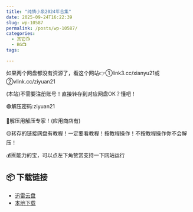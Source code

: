 ```yaml
---
title: "纯情小泉2024年合集"
date: 2025-09-24T16:22:39
slug: wp-10587
permalink: /posts/wp-10587/
categories:
  - 其它📺
  - BG📺
tags:

---
```


如果两个网盘都没有资源了，看这个网站👉①link3.cc/xianyu21或②vlink.cc/ziyuan21

(本站)不需要注册账号！直接转存到对应网盘OK？懂吧！

🟢解压密码:ziyuan21

🔵解压用解压专家！(应用商店有)

🟡转存的链接网盘有教程！一定要看教程！按教程操作！不按教程操作你不会解压！

💰🈶能力的宝，可以点左下角赞赏支持一下网站运行

## 📦 下载链接
- [迅雷云盘](https://blziyuan21.com/pay-download/10587?key=d697c05ecb&down_id=0)
- [本地下载](https://blziyuan21.com/pay-download/10587?key=d697c05ecb&down_id=1)

